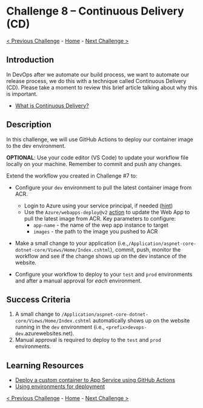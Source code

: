 # Challenge 8 – Continuous Delivery (CD)

[< Previous Challenge](Challenge-07.md) - [Home](../README.md) - [Next Challenge >](Challenge-09.md)

## Introduction

In DevOps after we automate our build process, we want to automate our release process, we do this with a technique called Continuous Delivery (CD). Please take a moment to review this brief article talking about why this is important. 

- [What is Continuous Delivery?](https://docs.microsoft.com/en-us/azure/devops/learn/what-is-continuous-delivery)

## Description

In this challenge, we will use GitHub Actions to deploy our container image to the dev environment. 

**OPTIONAL**: Use your code editor (VS Code) to update your workflow file locally on your machine. Remember to commit and push any changes.

Extend the workflow you created in Challenge #7 to:

- Configure your `dev` environment to pull the latest container image from ACR. 
   - Login to Azure using your service principal, if needed ([hint](https://docs.microsoft.com/en-us/azure/app-service/deploy-container-github-action?tabs=service-principal#tabpanel_CeZOj-G++Q-3_service-principal))
   - Use the `Azure/webapps-deploy@v2` [action](https://github.com/Azure/webapps-deploy) to update the Web App to pull the latest image from ACR. Key parameters to configure:
      - `app-name` - the name of the wep app instance to target
      - `images` - the path to the image you pushed to ACR

- Make a small change to your application  (i.e.,`/Application/aspnet-core-dotnet-core/Views/Home/Index.cshtml`), commit, push, monitor the workflow and see if the change shows up on the dev instance of the website.

- Configure your workflow to deploy to your `test` and `prod` environments and after a manual approval for *each* environment.

## Success Criteria

1. A small change to `/Application/aspnet-core-dotnet-core/Views/Home/Index.cshtml` automatically shows up on the website running in the `dev` environment (i.e., `<prefix>devops-dev`.azurewebsites.net).
2. Manual approval is required to deploy to the `test` and `prod` environments.

## Learning Resources

- [Deploy a custom container to App Service using GitHub Actions](https://docs.microsoft.com/en-us/azure/app-service/deploy-container-github-action?tabs=service-principal#tabpanel_CeZOj-G++Q-3_service-principal)
- [Using environments for deployment](https://docs.github.com/en/actions/deployment/targeting-different-environments/using-environments-for-deployment)

[< Previous Challenge](Challenge-07.md) - [Home](../README.md) - [Next Challenge >](Challenge-09.md)
